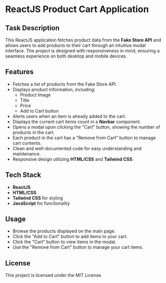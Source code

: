 # ReactJS Product Cart Application

## Task Description

This ReactJS application fetches product data from the **Fake Store API** and allows users to add products to their cart through an intuitive modal interface. The project is designed with responsiveness in mind, ensuring a seamless experience on both desktop and mobile devices.



## Features

- Fetches a list of products from the Fake Store API.
- Displays product information, including:
  - Product Image
  - Title
  - Price
  - Add to Cart button
- Alerts users when an item is already added to the cart.
- Displays the current cart items count in a **Navbar** component.
- Opens a modal upon clicking the "Cart" button, showing the number of products in the cart.
- Each product in the cart has a "Remove from Cart" button to manage cart contents.
- Clean and well-documented code for easy understanding and maintenance.
- Responsive design utilizing **HTML/CSS** and **Tailwind CSS**.

## Tech Stack

- **ReactJS**
- **HTML/CSS**
- **Tailwind CSS** for styling
- **JavaScript** for functionality

## Usage

- Browse the products displayed on the main page.
- Click the "Add to Cart" button to add items to your cart.
- Click the "Cart" button to view items in the modal.
- Use the "Remove from Cart" button to manage your cart items.

## License

This project is licensed under the MIT License.
